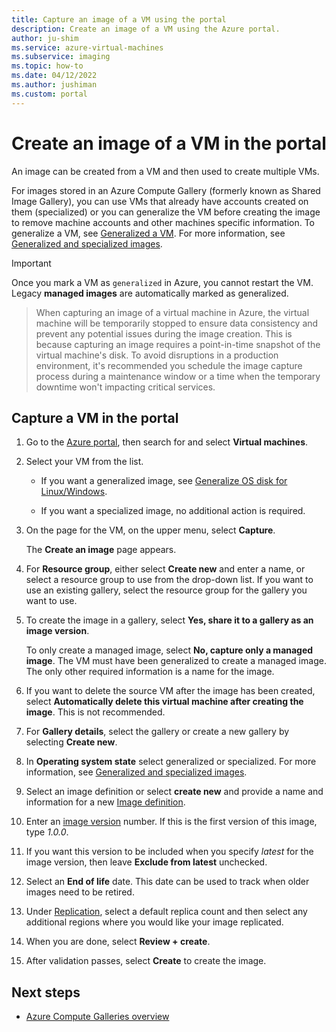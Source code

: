 ```yaml
---
title: Capture an image of a VM using the portal
description: Create an image of a VM using the Azure portal.
author: ju-shim
ms.service: azure-virtual-machines
ms.subservice: imaging
ms.topic: how-to
ms.date: 04/12/2022
ms.author: jushiman
ms.custom: portal
---
```

# Create an image of a VM in the portal

An image can be created from a VM and then used to create multiple VMs.

For images stored in an Azure Compute Gallery (formerly known as Shared Image Gallery), you can use VMs that already have accounts created on them (specialized) or you can generalize the VM before creating the image to remove machine accounts and other machines specific information. To generalize a VM, see [Generalized a VM](generalize.yml). For more information, see [Generalized and specialized images](shared-image-galleries.md#generalized-and-specialized-images).

> [!IMPORTANT]
> Once you mark a VM as `generalized` in Azure, you cannot restart the VM. Legacy **managed images** are automatically marked as generalized.
> > When capturing an image of a virtual machine in Azure, the virtual machine will be temporarily stopped to ensure data consistency and prevent any potential issues during the image creation. This is because capturing an image requires a point-in-time snapshot of the virtual machine's disk.
> To avoid disruptions in a production environment, it's recommended you schedule the image capture process during a maintenance window or a time when the temporary downtime won't impacting critical services.


## Capture a VM in the portal 

1. Go to the [Azure portal](https://portal.azure.com), then search for and select **Virtual machines**.

2. Select your VM from the list.
   - If you want a generalized image, see [Generalize OS disk for Linux/Windows](/azure/virtual-machines/generalize).



   - If you want a specialized image, no additional action is required.

3. On the page for the VM, on the upper menu, select **Capture**.

   The **Create an image** page appears.

4. For **Resource group**, either select **Create new** and enter a name, or select a resource group to use from the drop-down list. If you want to use an existing gallery, select the resource group for the gallery you want to use.

5. To create the image in a gallery, select **Yes, share it to a gallery as an image version**.
    
   To only create a managed image, select **No, capture only a managed image**. The VM must have been generalized to create a managed image. The only other required information is a name for the image.

6. If you want to delete the source VM after the image has been created, select **Automatically delete this virtual machine after creating the image**. This is not recommended.

7. For **Gallery details**, select the gallery or create a new gallery by selecting **Create new**.

8. In **Operating system state** select generalized or specialized. For more information, see [Generalized and specialized images](shared-image-galleries.md#generalized-and-specialized-images). 
 
9. Select an image definition or select **create new** and provide a name and information for a new [Image definition](shared-image-galleries.md#image-definitions).

10. Enter an [image version](shared-image-galleries.md#image-versions) number. If this is the first version of this image, type *1.0.0*.

11. If you want this version to be included when you specify *latest* for the image version, then leave **Exclude from latest** unchecked.

12. Select an **End of life** date. This date can be used to track when older images need to be retired.

13. Under [Replication](azure-compute-gallery.md#replication), select a default replica count and then select any additional regions where you would like your image replicated.

14. When you are done, select **Review + create**.

15. After validation passes, select **Create** to create the image.



## Next steps

- [Azure Compute Galleries overview](shared-image-galleries.md)
